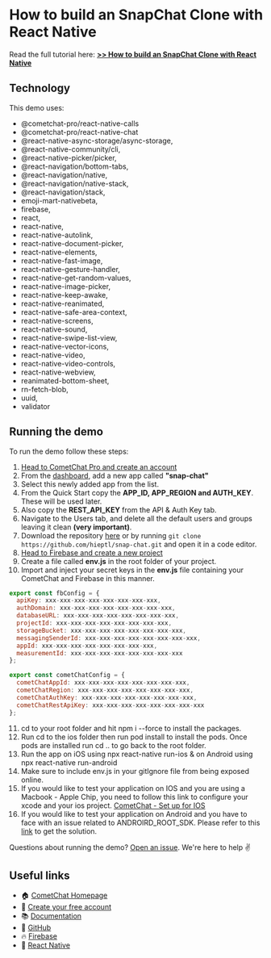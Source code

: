 #  How to build an SnapChat Clone with React Native

Read the full tutorial here: [**>>  How to build an SnapChat Clone with React Native**](https://www.cometchat.com/tutorials/#)

## Technology

This demo uses:

- @cometchat-pro/react-native-calls
- @cometchat-pro/react-native-chat
- @react-native-async-storage/async-storage,
- @react-native-community/cli,
- @react-native-picker/picker,
- @react-navigation/bottom-tabs,
- @react-navigation/native,
- @react-navigation/native-stack,
- @react-navigation/stack,
- emoji-mart-nativebeta,
- firebase,
- react,
- react-native,
- react-native-autolink,
- react-native-document-picker,
- react-native-elements,
- react-native-fast-image,
- react-native-gesture-handler,
- react-native-get-random-values,
- react-native-image-picker,
- react-native-keep-awake,
- react-native-reanimated,
- react-native-safe-area-context,
- react-native-screens,
- react-native-sound,
- react-native-swipe-list-view,
- react-native-vector-icons,
- react-native-video,
- react-native-video-controls,
- react-native-webview,
- reanimated-bottom-sheet,
- rn-fetch-blob,
- uuid,
- validator

## Running the demo

To run the demo follow these steps:

1. [Head to CometChat Pro and create an account](https://app.cometchat.com/signup)
2. From the [dashboard](https://app.cometchat.com/apps), add a new app called **"snap-chat"**
3. Select this newly added app from the list.
4. From the Quick Start copy the **APP_ID, APP_REGION and AUTH_KEY**. These will be used later.
5. Also copy the **REST_API_KEY** from the API & Auth Key tab.
6. Navigate to the Users tab, and delete all the default users and groups leaving it clean **(very important)**.
7. Download the repository [here](https://github.com/hieptl/snap-chat/archive/main.zip) or by running `git clone https://github.com/hieptl/snap-chat.git` and open it in a code editor.
8. [Head to Firebase and create a new project](https://console.firebase.google.com)
9. Create a file called **env.js** in the root folder of your project.
10. Import and inject your secret keys in the **env.js** file containing your CometChat and Firebase in this manner.

```js
export const fbConfig = {
  apiKey: xxx-xxx-xxx-xxx-xxx-xxx-xxx-xxx,
  authDomain: xxx-xxx-xxx-xxx-xxx-xxx-xxx-xxx,
  databaseURL: xxx-xxx-xxx-xxx-xxx-xxx-xxx-xxx,
  projectId: xxx-xxx-xxx-xxx-xxx-xxx-xxx-xxx,
  storageBucket: xxx-xxx-xxx-xxx-xxx-xxx-xxx-xxx,
  messagingSenderId: xxx-xxx-xxx-xxx-xxx-xxx-xxx-xxx,
  appId: xxx-xxx-xxx-xxx-xxx-xxx-xxx-xxx,
  measurementId: xxx-xxx-xxx-xxx-xxx-xxx-xxx-xxx
};

export const cometChatConfig = {
  cometChatAppId: xxx-xxx-xxx-xxx-xxx-xxx-xxx-xxx,
  cometChatRegion: xxx-xxx-xxx-xxx-xxx-xxx-xxx-xxx,
  cometChatAuthKey: xxx-xxx-xxx-xxx-xxx-xxx-xxx-xxx,
  cometChatRestApiKey: xxx-xxx-xxx-xxx-xxx-xxx-xxx-xxx
};
```

11. cd to your root folder and hit npm i --force to install the packages.
12. Run cd to the ios folder then run pod install to install the pods. Once pods are installed run cd .. to go back to the root folder.
13. Run the app on iOS using npx react-native run-ios & on Android using npx react-native run-android
14. Make sure to include env.js in your gitIgnore file from being exposed online.
15. If you would like to test your application on IOS and you are using a Macbook - Apple Chip, you need to follow this link to configure your xcode and your ios project. [CometChat - Set up for IOS](https://prodocs.cometchat.com/docs/ios-setup)
16. If you would like to test your application on Android and you have to face with an issue related to ANDROIRD_ROOT_SDK. Please refer to this [link](https://stackoverflow.com/questions/27620262/sdk-location-not-found-define-location-with-sdk-dir-in-the-local-properties-fil) to get the solution.

Questions about running the demo? [Open an issue](https://github.com/hieptl/snap-chat/issues). We're here to help ✌️

## Useful links

- 🏠 [CometChat Homepage](https://app.cometchat.com/signup)
- 🚀 [Create your free account](https://app.cometchat.com/apps)
- 📚 [Documentation](https://www.cometchat.com/docs/home/welcome)
- 👾 [GitHub](https://www.github.com/cometchat-pro)
- 🔥 [Firebase](https://console.firebase.google.com)
- 🔷 [React Native](https://reactnative.dev)